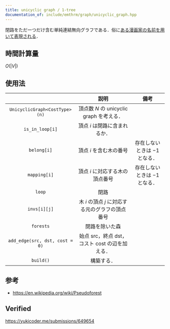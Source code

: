 ```yaml
---
title: unicyclic graph / 1-tree
documentation_of: include/emthrm/graph/unicyclic_graph.hpp
---
```


閉路をただ一つだけ含む単純連結無向グラフである．俗に[ある漫画家の名前を用いて表現される](https://twitter.com/chokudai/status/772440823170379776)．


## 時間計算量

$O(\lvert V \rvert)$


## 使用法

||説明|備考|
|:--:|:--:|:--:|
|`UnicyclicGraph<CostType>(n)`|頂点数 $N$ の unicyclic graph を考える．||
|`is_in_loop[i]`|頂点 $i$ は閉路に含まれるか．||
|`belong[i]`|頂点 $i$ を含む木の番号|存在しないときは $-1$ となる．|
|`mapping[i]`|頂点 $i$ に対応する木の頂点番号|存在しないときは $-1$ となる．|
|`loop`|閉路||
|`invs[i][j]`|木 $i$ の頂点 $j$ に対応する元のグラフの頂点番号||
|`forests`|閉路を除いた森||
|`add_edge(src, dst, cost = 0)`|始点 $\mathrm{src}$，終点 $\mathrm{dst}$，コスト $\mathrm{cost}$ の辺を加える．|||
|`build()`|構築する．||


## 参考

- https://en.wikipedia.org/wiki/Pseudoforest


## Verified

https://yukicoder.me/submissions/649654
